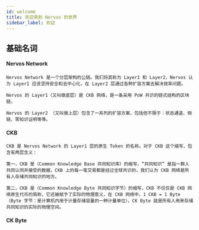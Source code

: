 ```yaml
---
id: welcome
title: 欢迎来到 Nervos 的世界
sidebar_label: 欢迎
---
```


## 基础名词

#### Nervos Network
    Nervos Network 是一个分层架构的公链。我们将其称为 Layer1 和 Layer2，Nervos 认为 Layer1 应该坚持安全和去中心化，在 Layer2 层通过各种扩容方案去解决效率问题。

    Nervos 的 Layer1（又叫做底层）是 CKB 网络，是一条采用 PoW 共识的链式结构的区块链。

    Nervos 的 Layer2 （又叫做上层）包含了一系列的扩容方案，包括但不限于：状态通道、侧链、零知识证明等等。

#### CKB
    CKB 是 Nervos Network 的 Layer1 层的原生 Token 的名称。对于 CKB 这个缩写，包含有两层含义：

    第一，CKB 是（Common Knowledge Base 共同知识库）的缩写，“共同知识” 是指一群人共同认同并接受的数据，CKB 上的每一笔交易都是经过全球共识的，我们认为 CKB 网络是所有人存储共同知识的地方。

    第二，CKB 是（Common Knowledge Byte 共同知识字节）的缩写，CKB 不仅仅是 CKB 网络原生代币的简称，它还被赋予了实际的物理意义，在 CKB 网络中，1 CKB = 1 Byte （Byte 字节：是计算机内用于计量存储容量的一种计量单位），CK Byte 就是所有人用来存储共同知识的实际的物理空间。

#### CK Byte


